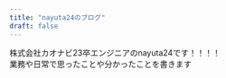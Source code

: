 ```yaml
---
title: "nayuta24のブログ"
draft: false
---
```


株式会社カオナビ23卒エンジニアのnayuta24です！！！！  
業務や日常で思ったことや分かったことを書きます
